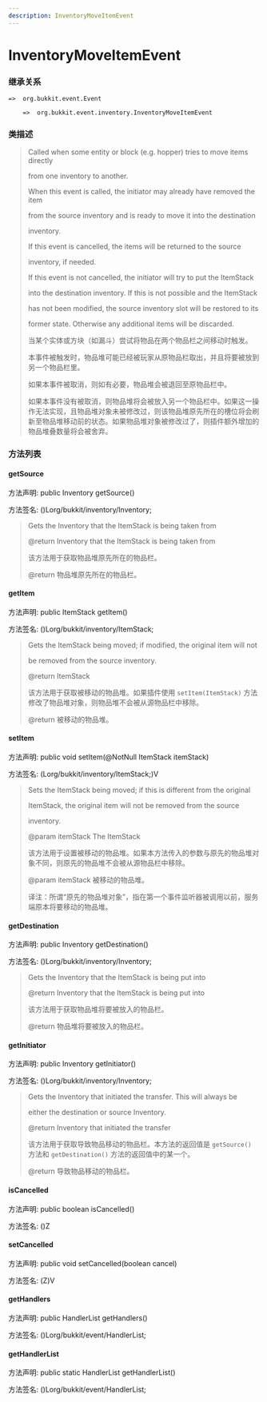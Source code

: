```yaml
---
description: InventoryMoveItemEvent
---
```


# InventoryMoveItemEvent

### 继承关系

    =>  org.bukkit.event.Event

        =>  org.bukkit.event.inventory.InventoryMoveItemEvent

### 类描述

> Called when some entity or block (e.g. hopper) tries to move items directly
>
> from one inventory to another.
>
> <p>
>
> When this event is called, the initiator may already have removed the item
>
> from the source inventory and is ready to move it into the destination
>
> inventory.
>
> <p>
>
> If this event is cancelled, the items will be returned to the source
>
> inventory, if needed.
>
> <p>
>
> If this event is not cancelled, the initiator will try to put the ItemStack
>
> into the destination inventory. If this is not possible and the ItemStack
>
> has not been modified, the source inventory slot will be restored to its
>
> former state. Otherwise any additional items will be discarded.
>
> 当某个实体或方块（如漏斗）尝试将物品在两个物品栏之间移动时触发。
>
> 本事件被触发时，物品堆可能已经被玩家从原物品栏取出，并且将要被放到另一个物品栏里。
>
> 如果本事件被取消，则如有必要，物品堆会被退回至原物品栏中。
>
> 如果本事件没有被取消，则物品堆将会被放入另一个物品栏中。如果这一操作无法实现，且物品堆对象未被修改过，则该物品堆原先所在的槽位将会刷新至物品堆移动前的状态。如果物品堆对象被修改过了，则插件额外增加的物品堆叠数量将会被舍弃。

### 方法列表

#### getSource

方法声明: public Inventory getSource()

方法签名: ()Lorg/bukkit/inventory/Inventory;

> Gets the Inventory that the ItemStack is being taken from
>
> @return Inventory that the ItemStack is being taken from
>
> 该方法用于获取物品堆原先所在的物品栏。
>
> @return 物品堆原先所在的物品栏。

#### getItem

方法声明: public ItemStack getItem()

方法签名: ()Lorg/bukkit/inventory/ItemStack;

> Gets the ItemStack being moved; if modified, the original item will not
>
> be removed from the source inventory.
>
> @return ItemStack
>
> 该方法用于获取被移动的物品堆。如果插件使用 `setItem(ItemStack)` 方法修改了物品堆对象，则物品堆不会被从源物品栏中移除。
>
> @return 被移动的物品堆。

#### setItem

方法声明: public void setItem(@NotNull ItemStack itemStack)

方法签名: (Lorg/bukkit/inventory/ItemStack;)V

> Sets the ItemStack being moved; if this is different from the original
>
> ItemStack, the original item will not be removed from the source
>
> inventory.
>
> @param itemStack The ItemStack
>
> 该方法用于设置被移动的物品堆。如果本方法传入的参数与原先的物品堆对象不同，则原先的物品堆不会被从源物品栏中移除。
>
> @param itemStack 被移动的物品堆。
>
> 译注：所谓“原先的物品堆对象”，指在第一个事件监听器被调用以前，服务端原本将要移动的物品堆。

#### getDestination

方法声明: public Inventory getDestination()

方法签名: ()Lorg/bukkit/inventory/Inventory;

> Gets the Inventory that the ItemStack is being put into
>
> @return Inventory that the ItemStack is being put into
>
> 该方法用于获取物品堆将要被放入的物品栏。
>
> @return 物品堆将要被放入的物品栏。

#### getInitiator

方法声明: public Inventory getInitiator()

方法签名: ()Lorg/bukkit/inventory/Inventory;

> Gets the Inventory that initiated the transfer. This will always be
>
> either the destination or source Inventory.
>
> @return Inventory that initiated the transfer
>
> 该方法用于获取导致物品移动的物品栏。本方法的返回值是 `getSource()` 方法和 `getDestination()` 方法的返回值中的某一个。
>
> @return 导致物品移动的物品栏。

#### isCancelled

方法声明: public boolean isCancelled()

方法签名: ()Z

#### setCancelled

方法声明: public void setCancelled(boolean cancel)

方法签名: (Z)V

#### getHandlers

方法声明: public HandlerList getHandlers()

方法签名: ()Lorg/bukkit/event/HandlerList;

#### getHandlerList

方法声明: public static HandlerList getHandlerList()

方法签名: ()Lorg/bukkit/event/HandlerList;